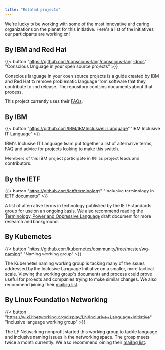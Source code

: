 ```yaml
---
title: "Related projects"
---
```


We're lucky to be working with some of the most innovative and caring organizations on the planet for this initiative. Here's a list of the initiatives our participants are working on!

## By IBM and Red Hat 

{{< button "https://github.com/conscious-lang/conscious-lang-docs" "Conscious language in your open source projects" >}}

Conscious language in your open source projects is a guide created by IBM and Red Hat to remove problematic language from software that they contribute to and release. The repository contains documents about that process. 

This project currently uses their [FAQs](faqs.md).

## By IBM

{{< button "https://github.com/IBM/IBMInclusiveITLanguage" "IBM Inclusive IT Language" >}}

IBM's Inclusive IT Language team put together a list of alternative terms, FAQ and advice for projects looking to make this switch.

Members of this IBM project participate in INI as project leads and contributors. 

## By the IETF

{{< button "https://github.com/ietf/terminology" "Inclusive terminology in IETF documents" >}}

A list of alternative terms in technology published by the IETF standards group for use on an ongoing basis. We also recommend reading the [Terminology, Power and Oppressive Language](https://tools.ietf.org/html/draft-knodel-terminology) draft document for more research and background.

## By Kubernetes 

{{< button "https://github.com/kubernetes/community/tree/master/wg-naming" "Naming working group" >}}

The Kubernetes naming working group is tacking many of the issues addressed by the Inclusive Language Initiative on a smaller, more tactical scale. Viewing the working group's documents and process could prove useful for projects and companies trying to make similar changes. We also recommend joining their [mailing list](https://groups.google.com/g/kubernetes-wg-naming).

## By Linux Foundation Networking

{{< button "https://wiki.lfnetworking.org/display/LN/Inclusive+Language+Initiative" "Inclusive language working group" >}}

The LF Networking nonprofit started this working group to tackle language and inclusive naming issues in the networking space. The group meets twice a month currently. We also recommend joining their [mailing list](https://lists.lfnetworking.org/g/inclusive-lang-wg).
